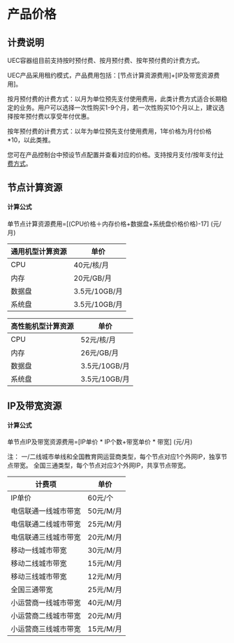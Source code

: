 # 产品价格

## 计费说明

UEC容器组目前支持按时预付费、按月预付费、按年预付费的计费方式。

UEC产品采用租约模式，产品费用包括：\[节点计算资源费用\]+\[IP及带宽资源费用\]。

按月预付费的计费方式：以月为单位预先支付使用费用，此类计费方式适合长期稳定的业务。用户可以选择一次性购买1-9个月，若一次性购买10个月以上，建议选择按年预付费以享受年付优惠。

按年预付费的计费方式：以年为单位预先支付使用费用，1年价格为月付价格*10，以此类推。

您可在产品控制台中预设节点配置并查看对应的价格。支持按月支付/按年支付[计费方式](charge/README)。

## 节点计算资源

#### 计算公式

单节点计算资源费用=\[(CPU价格＋内存价格+数据盘+系统盘价格价格)-17\] (元/月)

| 通用机型计算资源 | 单价          |
| ---------------- | ------------- |
| CPU              | 40元/核/月    |
| 内存             | 20元/GB/月    |
| 数据盘           | 3.5元/10GB/月 |
| 系统盘           | 3.5元/10GB/月 |

| 高性能机型计算资源 | 单价          |
| ------------------ | ------------- |
| CPU                | 52元/核/月    |
| 内存               | 26元/GB/月    |
| 数据盘             | 3.5元/10GB/月 |
| 系统盘             | 3.5元/10GB/月 |



## IP及带宽资源

#### 计算公式

单节点IP及带宽资源费用=\[IP单价 \* IP个数+带宽单价 \* 带宽\] (元/月)

注：
一/二线城市单线和全国教育网运营商类型，每个节点对应1个外网IP，独享节点带宽。
全国三通类型，每个节点对应3个外网IP，共享节点带宽。

| 计费项               | 单价      |
| -------------------- | --------- |
| IP单价               | 60元/个   |
| 电信联通一线城市带宽 | 50元/M/月 |
| 电信联通二线城市带宽 | 25元/M/月 |
| 电信联通三线城市带宽 | 20元/M/月 |
| 移动一线城市带宽     | 30元/M/月 |
| 移动二线城市带宽     | 15元/M/月 |
| 移动三线城市带宽     | 12元/M/月 |
| 全国三通带宽         | 25元/M/月 |
| 小运营商一线城市带宽 | 40元/M/月 |
| 小运营商二线城市带宽 | 20元/M/月 |
| 小运营商三线城市带宽 | 15元/M/月 |




